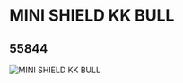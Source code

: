 # MINI SHIELD KK BULL
## 55844
![MINI SHIELD KK BULL](https://lc-www-live-s.legocdn.com/media/bricks/5/2/4293420.jpg)